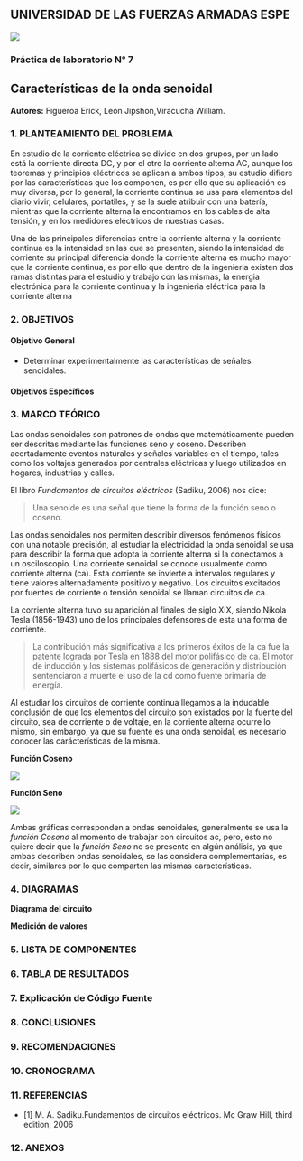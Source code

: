 ## UNIVERSIDAD DE LAS FUERZAS ARMADAS ESPE
![](https://github.com/erickfi/Practica-5/blob/master/Img/Escudo.jpg)
### Práctica de laboratorio N° 7
## Características de la onda senoidal
**Autores:** Figueroa Erick, León Jipshon,Viracucha William.
### 1. PLANTEAMIENTO DEL PROBLEMA

En estudio de la corriente eléctrica se divide en dos grupos, por un lado está la corriente directa DC, y por el otro la corriente alterna AC, aunque los teoremas y principios eléctricos se aplican a ambos tipos, su estudio difiere por las características que los componen, es por ello que su aplicación es muy diversa, por lo general, la corriente continua se usa para elementos del diario vivir, celulares, portatiles, y se la suele atribuir con una batería, mientras que la corriente alterna la encontramos en los cables de alta tensión, y en los medidores eléctricos de nuestras casas.

Una de las principales diferencias entre la corriente alterna y la corriente continua es la intensidad en las que se presentan, siendo la intensidad de corriente su principal diferencia donde la corriente alterna es mucho mayor que la corriente continua, es por ello que dentro de la ingenieria existen dos ramas distintas para el estudio y trabajo con las mismas, la energia electrónica para la corriente continua y la ingenieria eléctrica para la corriente alterna

### 2. OBJETIVOS
#### Objetivo General

- Determinar experimentalmente las características de señales senoidales.

#### Objetivos Específicos

### 3. MARCO TEÓRICO

Las ondas senoidales son patrones de ondas que matemáticamente pueden ser descritas mediante las funciones seno y coseno. Describen acertadamente eventos naturales y señales variables en el tiempo, tales como los voltajes generados por centrales eléctricas y luego utilizados en hogares, industrias y calles.

El libro _Fundamentos de circuitos eléctricos_ (Sadiku, 2006) nos dice:
> Una senoide es una señal que tiene la forma de la función seno o coseno.

Las ondas senoidales nos permiten describir diversos fenómenos físicos con una notable precisión, al estudiar la eléctricidad la onda senoidal se usa para describir la forma que adopta la corriente alterna si la conectamos a un osciloscopio. Una corriente senoidal se conoce usualmente como corriente alterna (ca). Esta corriente se invierte a intervalos regulares y tiene valores alternadamente positivo y negativo. Los circuitos excitados por fuentes de corriente o tensión senoidal se llaman circuitos de ca.

La corriente alterna tuvo su aparición al finales de siglo XIX, siendo Nikola Tesla (1856-1943) uno de los principales defensores de esta una forma de corriente.

> La contribución más significativa a los primeros éxitos de la ca fue la patente lograda por Tesla en 1888 del motor polifásico de ca. El motor de inducción y los sistemas polifásicos de generación y distribución sentenciaron a muerte el uso de la cd como fuente primaria de energía.

Al estudiar los circuitos de corriente continua llegamos a la indudable conclusión de que los elementos del circuito son existados por la fuente del circuito, sea de corriente o de voltaje, en la corriente alterna ocurre lo mismo, sin embargo, ya que su fuente es una onda senoidal, es necesario conocer las carácterísticas de la misma.

**Función Coseno**

![](https://github.com/erickfi/Laboratorio-7/blob/master/Imagenes/funci%C3%B3n%20cos.jpg)

**Función Seno**

![](https://github.com/erickfi/Laboratorio-7/blob/master/Imagenes/funci%C3%B3n%20seno.jpg)

Ambas gráficas corresponden a ondas senoidales, generalmente se usa la _función Coseno_ al momento de trabajar con circuitos ac, pero, esto no quiere decir que la _función Seno_ no se presente en algún análisis, ya que ambas describen ondas senoidales, se las considera complementarias, es decir, similares por lo que comparten las mismas características.

### 4. DIAGRAMAS
**Diagrama del circuito**



**Medición de valores**

### 5. LISTA DE COMPONENTES


### 6. TABLA DE RESULTADOS




### 7. Explicación de Código Fuente



### 8. CONCLUSIONES


### 9. RECOMENDACIONES



### 10. CRONOGRAMA



### 11. REFERENCIAS
- [1] M. A. Sadiku.Fundamentos de circuitos eléctricos. Mc Graw Hill, third edition, 2006
### 12. ANEXOS

